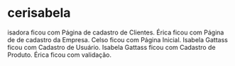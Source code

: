 # cerisabela
isadora ficou com Página de cadastro de Clientes.
Érica ficou com Página de de cadastro da Empresa.
Celso ficou com Página Inicial.
Isabela Gattass ficou com Cadastro de Usuário.
Isabela Gattass ficou com Cadastro de Produto.
Érica ficou com validação.